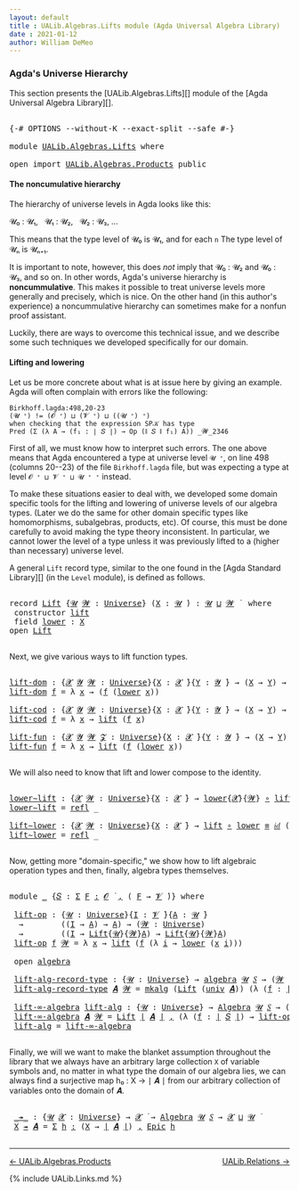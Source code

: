 ```yaml
---
layout: default
title : UALib.Algebras.Lifts module (Agda Universal Algebra Library)
date : 2021-01-12
author: William DeMeo
---
```


### <a id="agdas-universe-hierarchy">Agda's Universe Hierarchy</a>

This section presents the [UALib.Algebras.Lifts][] module of the [Agda Universal Algebra Library][].

<pre class="Agda">

<a id="319" class="Symbol">{-#</a> <a id="323" class="Keyword">OPTIONS</a> <a id="331" class="Pragma">--without-K</a> <a id="343" class="Pragma">--exact-split</a> <a id="357" class="Pragma">--safe</a> <a id="364" class="Symbol">#-}</a>

<a id="369" class="Keyword">module</a> <a id="376" href="UALib.Algebras.Lifts.html" class="Module">UALib.Algebras.Lifts</a> <a id="397" class="Keyword">where</a>

<a id="404" class="Keyword">open</a> <a id="409" class="Keyword">import</a> <a id="416" href="UALib.Algebras.Products.html" class="Module">UALib.Algebras.Products</a> <a id="440" class="Keyword">public</a>
</pre>

#### The noncumulative hierarchy

The hierarchy of universe levels in Agda looks like this:

𝓤₀ : 𝓤₁, &nbsp; 𝓤₁ : 𝓤₂, &nbsp; 𝓤₂ : 𝓤₃, …

This means that the type level of 𝓤₀ is 𝓤₁, and for each `n` The type level of 𝓤ₙ is 𝓤ₙ₊₁.

It is important to note, however, this does *not* imply that 𝓤₀ : 𝓤₂ and 𝓤₀ : 𝓤₃, and so on.  In other words, Agda's universe hierarchy is **noncummulative**.  This makes it possible to treat universe levels more generally and precisely, which is nice. On the other hand (in this author's experience) a noncummulative hierarchy can sometimes make for a nonfun proof assistant.

Luckily, there are ways to overcome this technical issue, and we describe some such techniques we developed specifically for our domain.

#### Lifting and lowering

Let us be more concrete about what is at issue here by giving an example. Agda will often complain with errors like the following:

```
Birkhoff.lagda:498,20-23
(𝓤 ⁺) != (𝓞 ⁺) ⊔ (𝓥 ⁺) ⊔ ((𝓤 ⁺) ⁺)
when checking that the expression SP𝒦 has type
Pred (Σ (λ A → (f₁ : ∣ 𝑆 ∣) → Op (∥ 𝑆 ∥ f₁) A)) _𝓦_2346
```

First of all, we must know how to interpret such errors. The one above means that Agda encountered a type at universe level `𝓤 ⁺`, on line 498 (columns 20--23) of the file `Birkhoff.lagda` file, but was expecting a type at level `𝓞 ⁺ ⊔ 𝓥 ⁺ ⊔ 𝓤 ⁺ ⁺` instead.

To make these situations easier to deal with, we developed some domain specific tools for the lifting and lowering of universe levels of our algebra types. (Later we do the same for other domain specific types like homomorphisms, subalgebras, products, etc).  Of course, this must be done carefully to avoid making the type theory inconsistent.  In particular, we cannot lower the level of a type unless it was previously lifted to a (higher than necessary) universe level.

A general `Lift` record type, similar to the one found in the [Agda Standard Library][] (in the `Level` module), is defined as follows.

<pre class="Agda">

<a id="2420" class="Keyword">record</a> <a id="Lift"></a><a id="2427" href="UALib.Algebras.Lifts.html#2427" class="Record">Lift</a> <a id="2432" class="Symbol">{</a><a id="2433" href="UALib.Algebras.Lifts.html#2433" class="Bound">𝓤</a> <a id="2435" href="UALib.Algebras.Lifts.html#2435" class="Bound">𝓦</a> <a id="2437" class="Symbol">:</a> <a id="2439" href="universes.html#551" class="Postulate">Universe</a><a id="2447" class="Symbol">}</a> <a id="2449" class="Symbol">(</a><a id="2450" href="UALib.Algebras.Lifts.html#2450" class="Bound">X</a> <a id="2452" class="Symbol">:</a> <a id="2454" href="UALib.Algebras.Lifts.html#2433" class="Bound">𝓤</a> <a id="2456" href="universes.html#758" class="Function Operator">̇</a><a id="2457" class="Symbol">)</a> <a id="2459" class="Symbol">:</a> <a id="2461" href="UALib.Algebras.Lifts.html#2433" class="Bound">𝓤</a> <a id="2463" href="Agda.Primitive.html#636" class="Primitive Operator">⊔</a> <a id="2465" href="UALib.Algebras.Lifts.html#2435" class="Bound">𝓦</a> <a id="2467" href="universes.html#758" class="Function Operator">̇</a>  <a id="2470" class="Keyword">where</a>
 <a id="2477" class="Keyword">constructor</a> <a id="lift"></a><a id="2489" href="UALib.Algebras.Lifts.html#2489" class="InductiveConstructor">lift</a>
 <a id="2495" class="Keyword">field</a> <a id="Lift.lower"></a><a id="2501" href="UALib.Algebras.Lifts.html#2501" class="Field">lower</a> <a id="2507" class="Symbol">:</a> <a id="2509" href="UALib.Algebras.Lifts.html#2450" class="Bound">X</a>
<a id="2511" class="Keyword">open</a> <a id="2516" href="UALib.Algebras.Lifts.html#2427" class="Module">Lift</a>

</pre>

Next, we give various ways to lift function types.

<pre class="Agda">

<a id="lift-dom"></a><a id="2600" href="UALib.Algebras.Lifts.html#2600" class="Function">lift-dom</a> <a id="2609" class="Symbol">:</a> <a id="2611" class="Symbol">{</a><a id="2612" href="UALib.Algebras.Lifts.html#2612" class="Bound">𝓧</a> <a id="2614" href="UALib.Algebras.Lifts.html#2614" class="Bound">𝓨</a> <a id="2616" href="UALib.Algebras.Lifts.html#2616" class="Bound">𝓦</a> <a id="2618" class="Symbol">:</a> <a id="2620" href="universes.html#551" class="Postulate">Universe</a><a id="2628" class="Symbol">}{</a><a id="2630" href="UALib.Algebras.Lifts.html#2630" class="Bound">X</a> <a id="2632" class="Symbol">:</a> <a id="2634" href="UALib.Algebras.Lifts.html#2612" class="Bound">𝓧</a> <a id="2636" href="universes.html#758" class="Function Operator">̇</a><a id="2637" class="Symbol">}{</a><a id="2639" href="UALib.Algebras.Lifts.html#2639" class="Bound">Y</a> <a id="2641" class="Symbol">:</a> <a id="2643" href="UALib.Algebras.Lifts.html#2614" class="Bound">𝓨</a> <a id="2645" href="universes.html#758" class="Function Operator">̇</a><a id="2646" class="Symbol">}</a> <a id="2648" class="Symbol">→</a> <a id="2650" class="Symbol">(</a><a id="2651" href="UALib.Algebras.Lifts.html#2630" class="Bound">X</a> <a id="2653" class="Symbol">→</a> <a id="2655" href="UALib.Algebras.Lifts.html#2639" class="Bound">Y</a><a id="2656" class="Symbol">)</a> <a id="2658" class="Symbol">→</a> <a id="2660" class="Symbol">(</a><a id="2661" href="UALib.Algebras.Lifts.html#2427" class="Record">Lift</a><a id="2665" class="Symbol">{</a><a id="2666" href="UALib.Algebras.Lifts.html#2612" class="Bound">𝓧</a><a id="2667" class="Symbol">}{</a><a id="2669" href="UALib.Algebras.Lifts.html#2616" class="Bound">𝓦</a><a id="2670" class="Symbol">}</a> <a id="2672" href="UALib.Algebras.Lifts.html#2630" class="Bound">X</a> <a id="2674" class="Symbol">→</a> <a id="2676" href="UALib.Algebras.Lifts.html#2639" class="Bound">Y</a><a id="2677" class="Symbol">)</a>
<a id="2679" href="UALib.Algebras.Lifts.html#2600" class="Function">lift-dom</a> <a id="2688" href="UALib.Algebras.Lifts.html#2688" class="Bound">f</a> <a id="2690" class="Symbol">=</a> <a id="2692" class="Symbol">λ</a> <a id="2694" href="UALib.Algebras.Lifts.html#2694" class="Bound">x</a> <a id="2696" class="Symbol">→</a> <a id="2698" class="Symbol">(</a><a id="2699" href="UALib.Algebras.Lifts.html#2688" class="Bound">f</a> <a id="2701" class="Symbol">(</a><a id="2702" href="UALib.Algebras.Lifts.html#2501" class="Field">lower</a> <a id="2708" href="UALib.Algebras.Lifts.html#2694" class="Bound">x</a><a id="2709" class="Symbol">))</a>

<a id="lift-cod"></a><a id="2713" href="UALib.Algebras.Lifts.html#2713" class="Function">lift-cod</a> <a id="2722" class="Symbol">:</a> <a id="2724" class="Symbol">{</a><a id="2725" href="UALib.Algebras.Lifts.html#2725" class="Bound">𝓧</a> <a id="2727" href="UALib.Algebras.Lifts.html#2727" class="Bound">𝓨</a> <a id="2729" href="UALib.Algebras.Lifts.html#2729" class="Bound">𝓦</a> <a id="2731" class="Symbol">:</a> <a id="2733" href="universes.html#551" class="Postulate">Universe</a><a id="2741" class="Symbol">}{</a><a id="2743" href="UALib.Algebras.Lifts.html#2743" class="Bound">X</a> <a id="2745" class="Symbol">:</a> <a id="2747" href="UALib.Algebras.Lifts.html#2725" class="Bound">𝓧</a> <a id="2749" href="universes.html#758" class="Function Operator">̇</a><a id="2750" class="Symbol">}{</a><a id="2752" href="UALib.Algebras.Lifts.html#2752" class="Bound">Y</a> <a id="2754" class="Symbol">:</a> <a id="2756" href="UALib.Algebras.Lifts.html#2727" class="Bound">𝓨</a> <a id="2758" href="universes.html#758" class="Function Operator">̇</a><a id="2759" class="Symbol">}</a> <a id="2761" class="Symbol">→</a> <a id="2763" class="Symbol">(</a><a id="2764" href="UALib.Algebras.Lifts.html#2743" class="Bound">X</a> <a id="2766" class="Symbol">→</a> <a id="2768" href="UALib.Algebras.Lifts.html#2752" class="Bound">Y</a><a id="2769" class="Symbol">)</a> <a id="2771" class="Symbol">→</a> <a id="2773" class="Symbol">(</a><a id="2774" href="UALib.Algebras.Lifts.html#2743" class="Bound">X</a> <a id="2776" class="Symbol">→</a> <a id="2778" href="UALib.Algebras.Lifts.html#2427" class="Record">Lift</a><a id="2782" class="Symbol">{</a><a id="2783" href="UALib.Algebras.Lifts.html#2727" class="Bound">𝓨</a><a id="2784" class="Symbol">}{</a><a id="2786" href="UALib.Algebras.Lifts.html#2729" class="Bound">𝓦</a><a id="2787" class="Symbol">}</a> <a id="2789" href="UALib.Algebras.Lifts.html#2752" class="Bound">Y</a><a id="2790" class="Symbol">)</a>
<a id="2792" href="UALib.Algebras.Lifts.html#2713" class="Function">lift-cod</a> <a id="2801" href="UALib.Algebras.Lifts.html#2801" class="Bound">f</a> <a id="2803" class="Symbol">=</a> <a id="2805" class="Symbol">λ</a> <a id="2807" href="UALib.Algebras.Lifts.html#2807" class="Bound">x</a> <a id="2809" class="Symbol">→</a> <a id="2811" href="UALib.Algebras.Lifts.html#2489" class="InductiveConstructor">lift</a> <a id="2816" class="Symbol">(</a><a id="2817" href="UALib.Algebras.Lifts.html#2801" class="Bound">f</a> <a id="2819" href="UALib.Algebras.Lifts.html#2807" class="Bound">x</a><a id="2820" class="Symbol">)</a>

<a id="lift-fun"></a><a id="2823" href="UALib.Algebras.Lifts.html#2823" class="Function">lift-fun</a> <a id="2832" class="Symbol">:</a> <a id="2834" class="Symbol">{</a><a id="2835" href="UALib.Algebras.Lifts.html#2835" class="Bound">𝓧</a> <a id="2837" href="UALib.Algebras.Lifts.html#2837" class="Bound">𝓨</a> <a id="2839" href="UALib.Algebras.Lifts.html#2839" class="Bound">𝓦</a> <a id="2841" href="UALib.Algebras.Lifts.html#2841" class="Bound">𝓩</a> <a id="2843" class="Symbol">:</a> <a id="2845" href="universes.html#551" class="Postulate">Universe</a><a id="2853" class="Symbol">}{</a><a id="2855" href="UALib.Algebras.Lifts.html#2855" class="Bound">X</a> <a id="2857" class="Symbol">:</a> <a id="2859" href="UALib.Algebras.Lifts.html#2835" class="Bound">𝓧</a> <a id="2861" href="universes.html#758" class="Function Operator">̇</a><a id="2862" class="Symbol">}{</a><a id="2864" href="UALib.Algebras.Lifts.html#2864" class="Bound">Y</a> <a id="2866" class="Symbol">:</a> <a id="2868" href="UALib.Algebras.Lifts.html#2837" class="Bound">𝓨</a> <a id="2870" href="universes.html#758" class="Function Operator">̇</a><a id="2871" class="Symbol">}</a> <a id="2873" class="Symbol">→</a> <a id="2875" class="Symbol">(</a><a id="2876" href="UALib.Algebras.Lifts.html#2855" class="Bound">X</a> <a id="2878" class="Symbol">→</a> <a id="2880" href="UALib.Algebras.Lifts.html#2864" class="Bound">Y</a><a id="2881" class="Symbol">)</a> <a id="2883" class="Symbol">→</a> <a id="2885" class="Symbol">(</a><a id="2886" href="UALib.Algebras.Lifts.html#2427" class="Record">Lift</a><a id="2890" class="Symbol">{</a><a id="2891" href="UALib.Algebras.Lifts.html#2835" class="Bound">𝓧</a><a id="2892" class="Symbol">}{</a><a id="2894" href="UALib.Algebras.Lifts.html#2839" class="Bound">𝓦</a><a id="2895" class="Symbol">}</a> <a id="2897" href="UALib.Algebras.Lifts.html#2855" class="Bound">X</a> <a id="2899" class="Symbol">→</a> <a id="2901" href="UALib.Algebras.Lifts.html#2427" class="Record">Lift</a><a id="2905" class="Symbol">{</a><a id="2906" href="UALib.Algebras.Lifts.html#2837" class="Bound">𝓨</a><a id="2907" class="Symbol">}{</a><a id="2909" href="UALib.Algebras.Lifts.html#2841" class="Bound">𝓩</a><a id="2910" class="Symbol">}</a> <a id="2912" href="UALib.Algebras.Lifts.html#2864" class="Bound">Y</a><a id="2913" class="Symbol">)</a>
<a id="2915" href="UALib.Algebras.Lifts.html#2823" class="Function">lift-fun</a> <a id="2924" href="UALib.Algebras.Lifts.html#2924" class="Bound">f</a> <a id="2926" class="Symbol">=</a> <a id="2928" class="Symbol">λ</a> <a id="2930" href="UALib.Algebras.Lifts.html#2930" class="Bound">x</a> <a id="2932" class="Symbol">→</a> <a id="2934" href="UALib.Algebras.Lifts.html#2489" class="InductiveConstructor">lift</a> <a id="2939" class="Symbol">(</a><a id="2940" href="UALib.Algebras.Lifts.html#2924" class="Bound">f</a> <a id="2942" class="Symbol">(</a><a id="2943" href="UALib.Algebras.Lifts.html#2501" class="Field">lower</a> <a id="2949" href="UALib.Algebras.Lifts.html#2930" class="Bound">x</a><a id="2950" class="Symbol">))</a>

</pre>

We will also need to know that lift and lower compose to the identity.

<pre class="Agda">

<a id="lower∼lift"></a><a id="3052" href="UALib.Algebras.Lifts.html#3052" class="Function">lower∼lift</a> <a id="3063" class="Symbol">:</a> <a id="3065" class="Symbol">{</a><a id="3066" href="UALib.Algebras.Lifts.html#3066" class="Bound">𝓧</a> <a id="3068" href="UALib.Algebras.Lifts.html#3068" class="Bound">𝓦</a> <a id="3070" class="Symbol">:</a> <a id="3072" href="universes.html#551" class="Postulate">Universe</a><a id="3080" class="Symbol">}{</a><a id="3082" href="UALib.Algebras.Lifts.html#3082" class="Bound">X</a> <a id="3084" class="Symbol">:</a> <a id="3086" href="UALib.Algebras.Lifts.html#3066" class="Bound">𝓧</a> <a id="3088" href="universes.html#758" class="Function Operator">̇</a><a id="3089" class="Symbol">}</a> <a id="3091" class="Symbol">→</a> <a id="3093" href="UALib.Algebras.Lifts.html#2501" class="Field">lower</a><a id="3098" class="Symbol">{</a><a id="3099" href="UALib.Algebras.Lifts.html#3066" class="Bound">𝓧</a><a id="3100" class="Symbol">}{</a><a id="3102" href="UALib.Algebras.Lifts.html#3068" class="Bound">𝓦</a><a id="3103" class="Symbol">}</a> <a id="3105" href="MGS-MLTT.html#3813" class="Function Operator">∘</a> <a id="3107" href="UALib.Algebras.Lifts.html#2489" class="InductiveConstructor">lift</a> <a id="3112" href="MGS-MLTT.html#4207" class="Datatype Operator">≡</a> <a id="3114" href="MGS-MLTT.html#3778" class="Function">𝑖𝑑</a> <a id="3117" href="UALib.Algebras.Lifts.html#3082" class="Bound">X</a>
<a id="3119" href="UALib.Algebras.Lifts.html#3052" class="Function">lower∼lift</a> <a id="3130" class="Symbol">=</a> <a id="3132" href="UALib.Prelude.Preliminaries.html#5741" class="InductiveConstructor">refl</a> <a id="3137" class="Symbol">_</a>

<a id="lift∼lower"></a><a id="3140" href="UALib.Algebras.Lifts.html#3140" class="Function">lift∼lower</a> <a id="3151" class="Symbol">:</a> <a id="3153" class="Symbol">{</a><a id="3154" href="UALib.Algebras.Lifts.html#3154" class="Bound">𝓧</a> <a id="3156" href="UALib.Algebras.Lifts.html#3156" class="Bound">𝓦</a> <a id="3158" class="Symbol">:</a> <a id="3160" href="universes.html#551" class="Postulate">Universe</a><a id="3168" class="Symbol">}{</a><a id="3170" href="UALib.Algebras.Lifts.html#3170" class="Bound">X</a> <a id="3172" class="Symbol">:</a> <a id="3174" href="UALib.Algebras.Lifts.html#3154" class="Bound">𝓧</a> <a id="3176" href="universes.html#758" class="Function Operator">̇</a><a id="3177" class="Symbol">}</a> <a id="3179" class="Symbol">→</a> <a id="3181" href="UALib.Algebras.Lifts.html#2489" class="InductiveConstructor">lift</a> <a id="3186" href="MGS-MLTT.html#3813" class="Function Operator">∘</a> <a id="3188" href="UALib.Algebras.Lifts.html#2501" class="Field">lower</a> <a id="3194" href="MGS-MLTT.html#4207" class="Datatype Operator">≡</a> <a id="3196" href="MGS-MLTT.html#3778" class="Function">𝑖𝑑</a> <a id="3199" class="Symbol">(</a><a id="3200" href="UALib.Algebras.Lifts.html#2427" class="Record">Lift</a><a id="3204" class="Symbol">{</a><a id="3205" href="UALib.Algebras.Lifts.html#3154" class="Bound">𝓧</a><a id="3206" class="Symbol">}{</a><a id="3208" href="UALib.Algebras.Lifts.html#3156" class="Bound">𝓦</a><a id="3209" class="Symbol">}</a> <a id="3211" href="UALib.Algebras.Lifts.html#3170" class="Bound">X</a><a id="3212" class="Symbol">)</a>
<a id="3214" href="UALib.Algebras.Lifts.html#3140" class="Function">lift∼lower</a> <a id="3225" class="Symbol">=</a> <a id="3227" href="UALib.Prelude.Preliminaries.html#5741" class="InductiveConstructor">refl</a> <a id="3232" class="Symbol">_</a>

</pre>

Now, getting more "domain-specific," we show how to lift algebraic operation types and then, finally, algebra types themselves.

<pre class="Agda">

<a id="3390" class="Keyword">module</a> <a id="3397" href="UALib.Algebras.Lifts.html#3397" class="Module">_</a> <a id="3399" class="Symbol">{</a><a id="3400" href="UALib.Algebras.Lifts.html#3400" class="Bound">𝑆</a> <a id="3402" class="Symbol">:</a> <a id="3404" href="MGS-MLTT.html#3074" class="Function">Σ</a> <a id="3406" href="UALib.Algebras.Lifts.html#3406" class="Bound">F</a> <a id="3408" href="MGS-MLTT.html#3074" class="Function">꞉</a> <a id="3410" href="universes.html#613" class="Generalizable">𝓞</a> <a id="3412" href="universes.html#758" class="Function Operator">̇</a> <a id="3414" href="MGS-MLTT.html#3074" class="Function">,</a> <a id="3416" class="Symbol">(</a> <a id="3418" href="UALib.Algebras.Lifts.html#3406" class="Bound">F</a> <a id="3420" class="Symbol">→</a> <a id="3422" href="universes.html#617" class="Generalizable">𝓥</a> <a id="3424" href="universes.html#758" class="Function Operator">̇</a><a id="3425" class="Symbol">)}</a> <a id="3428" class="Keyword">where</a>

 <a id="3436" href="UALib.Algebras.Lifts.html#3436" class="Function">lift-op</a> <a id="3444" class="Symbol">:</a> <a id="3446" class="Symbol">{</a><a id="3447" href="UALib.Algebras.Lifts.html#3447" class="Bound">𝓤</a> <a id="3449" class="Symbol">:</a> <a id="3451" href="universes.html#551" class="Postulate">Universe</a><a id="3459" class="Symbol">}{</a><a id="3461" href="UALib.Algebras.Lifts.html#3461" class="Bound">I</a> <a id="3463" class="Symbol">:</a> <a id="3465" href="UALib.Algebras.Lifts.html#3422" class="Bound">𝓥</a> <a id="3467" href="universes.html#758" class="Function Operator">̇</a><a id="3468" class="Symbol">}{</a><a id="3470" href="UALib.Algebras.Lifts.html#3470" class="Bound">A</a> <a id="3472" class="Symbol">:</a> <a id="3474" href="UALib.Algebras.Lifts.html#3447" class="Bound">𝓤</a> <a id="3476" href="universes.html#758" class="Function Operator">̇</a><a id="3477" class="Symbol">}</a>
  <a id="3481" class="Symbol">→</a>        <a id="3490" class="Symbol">((</a><a id="3492" href="UALib.Algebras.Lifts.html#3461" class="Bound">I</a> <a id="3494" class="Symbol">→</a> <a id="3496" href="UALib.Algebras.Lifts.html#3470" class="Bound">A</a><a id="3497" class="Symbol">)</a> <a id="3499" class="Symbol">→</a> <a id="3501" href="UALib.Algebras.Lifts.html#3470" class="Bound">A</a><a id="3502" class="Symbol">)</a> <a id="3504" class="Symbol">→</a> <a id="3506" class="Symbol">(</a><a id="3507" href="UALib.Algebras.Lifts.html#3507" class="Bound">𝓦</a> <a id="3509" class="Symbol">:</a> <a id="3511" href="universes.html#551" class="Postulate">Universe</a><a id="3519" class="Symbol">)</a>
  <a id="3523" class="Symbol">→</a>        <a id="3532" class="Symbol">((</a><a id="3534" href="UALib.Algebras.Lifts.html#3461" class="Bound">I</a> <a id="3536" class="Symbol">→</a> <a id="3538" href="UALib.Algebras.Lifts.html#2427" class="Record">Lift</a><a id="3542" class="Symbol">{</a><a id="3543" href="UALib.Algebras.Lifts.html#3447" class="Bound">𝓤</a><a id="3544" class="Symbol">}{</a><a id="3546" href="UALib.Algebras.Lifts.html#3507" class="Bound">𝓦</a><a id="3547" class="Symbol">}</a><a id="3548" href="UALib.Algebras.Lifts.html#3470" class="Bound">A</a><a id="3549" class="Symbol">)</a> <a id="3551" class="Symbol">→</a> <a id="3553" href="UALib.Algebras.Lifts.html#2427" class="Record">Lift</a><a id="3557" class="Symbol">{</a><a id="3558" href="UALib.Algebras.Lifts.html#3447" class="Bound">𝓤</a><a id="3559" class="Symbol">}{</a><a id="3561" href="UALib.Algebras.Lifts.html#3507" class="Bound">𝓦</a><a id="3562" class="Symbol">}</a><a id="3563" href="UALib.Algebras.Lifts.html#3470" class="Bound">A</a><a id="3564" class="Symbol">)</a>
 <a id="3567" href="UALib.Algebras.Lifts.html#3436" class="Function">lift-op</a> <a id="3575" href="UALib.Algebras.Lifts.html#3575" class="Bound">f</a> <a id="3577" href="UALib.Algebras.Lifts.html#3577" class="Bound">𝓦</a> <a id="3579" class="Symbol">=</a> <a id="3581" class="Symbol">λ</a> <a id="3583" href="UALib.Algebras.Lifts.html#3583" class="Bound">x</a> <a id="3585" class="Symbol">→</a> <a id="3587" href="UALib.Algebras.Lifts.html#2489" class="InductiveConstructor">lift</a> <a id="3592" class="Symbol">(</a><a id="3593" href="UALib.Algebras.Lifts.html#3575" class="Bound">f</a> <a id="3595" class="Symbol">(λ</a> <a id="3598" href="UALib.Algebras.Lifts.html#3598" class="Bound">i</a> <a id="3600" class="Symbol">→</a> <a id="3602" href="UALib.Algebras.Lifts.html#2501" class="Field">lower</a> <a id="3608" class="Symbol">(</a><a id="3609" href="UALib.Algebras.Lifts.html#3583" class="Bound">x</a> <a id="3611" href="UALib.Algebras.Lifts.html#3598" class="Bound">i</a><a id="3612" class="Symbol">)))</a>

 <a id="3618" class="Keyword">open</a> <a id="3623" href="UALib.Algebras.Algebras.html#2393" class="Module">algebra</a>

 <a id="3633" href="UALib.Algebras.Lifts.html#3633" class="Function">lift-alg-record-type</a> <a id="3654" class="Symbol">:</a> <a id="3656" class="Symbol">{</a><a id="3657" href="UALib.Algebras.Lifts.html#3657" class="Bound">𝓤</a> <a id="3659" class="Symbol">:</a> <a id="3661" href="universes.html#551" class="Postulate">Universe</a><a id="3669" class="Symbol">}</a> <a id="3671" class="Symbol">→</a> <a id="3673" href="UALib.Algebras.Algebras.html#2393" class="Record">algebra</a> <a id="3681" href="UALib.Algebras.Lifts.html#3657" class="Bound">𝓤</a> <a id="3683" href="UALib.Algebras.Lifts.html#3400" class="Bound">𝑆</a> <a id="3685" class="Symbol">→</a> <a id="3687" class="Symbol">(</a><a id="3688" href="UALib.Algebras.Lifts.html#3688" class="Bound">𝓦</a> <a id="3690" class="Symbol">:</a> <a id="3692" href="universes.html#551" class="Postulate">Universe</a><a id="3700" class="Symbol">)</a> <a id="3702" class="Symbol">→</a> <a id="3704" href="UALib.Algebras.Algebras.html#2393" class="Record">algebra</a> <a id="3712" class="Symbol">(</a><a id="3713" href="UALib.Algebras.Lifts.html#3657" class="Bound">𝓤</a> <a id="3715" href="Agda.Primitive.html#636" class="Primitive Operator">⊔</a> <a id="3717" href="UALib.Algebras.Lifts.html#3688" class="Bound">𝓦</a><a id="3718" class="Symbol">)</a> <a id="3720" href="UALib.Algebras.Lifts.html#3400" class="Bound">𝑆</a>
 <a id="3723" href="UALib.Algebras.Lifts.html#3633" class="Function">lift-alg-record-type</a> <a id="3744" href="UALib.Algebras.Lifts.html#3744" class="Bound">𝑨</a> <a id="3746" href="UALib.Algebras.Lifts.html#3746" class="Bound">𝓦</a> <a id="3748" class="Symbol">=</a> <a id="3750" href="UALib.Algebras.Algebras.html#2474" class="InductiveConstructor">mkalg</a> <a id="3756" class="Symbol">(</a><a id="3757" href="UALib.Algebras.Lifts.html#2427" class="Record">Lift</a> <a id="3762" class="Symbol">(</a><a id="3763" href="UALib.Algebras.Algebras.html#2491" class="Field">univ</a> <a id="3768" href="UALib.Algebras.Lifts.html#3744" class="Bound">𝑨</a><a id="3769" class="Symbol">))</a> <a id="3772" class="Symbol">(λ</a> <a id="3775" class="Symbol">(</a><a id="3776" href="UALib.Algebras.Lifts.html#3776" class="Bound">f</a> <a id="3778" class="Symbol">:</a> <a id="3780" href="UALib.Prelude.Preliminaries.html#10288" class="Function Operator">∣</a> <a id="3782" href="UALib.Algebras.Lifts.html#3400" class="Bound">𝑆</a> <a id="3784" href="UALib.Prelude.Preliminaries.html#10288" class="Function Operator">∣</a><a id="3785" class="Symbol">)</a> <a id="3787" class="Symbol">→</a> <a id="3789" href="UALib.Algebras.Lifts.html#3436" class="Function">lift-op</a> <a id="3797" class="Symbol">((</a><a id="3799" href="UALib.Algebras.Algebras.html#2505" class="Field">op</a> <a id="3802" href="UALib.Algebras.Lifts.html#3744" class="Bound">𝑨</a><a id="3803" class="Symbol">)</a> <a id="3805" href="UALib.Algebras.Lifts.html#3776" class="Bound">f</a><a id="3806" class="Symbol">)</a> <a id="3808" href="UALib.Algebras.Lifts.html#3746" class="Bound">𝓦</a><a id="3809" class="Symbol">)</a>

 <a id="3813" href="UALib.Algebras.Lifts.html#3813" class="Function">lift-∞-algebra</a> <a id="3828" href="UALib.Algebras.Lifts.html#3828" class="Function">lift-alg</a> <a id="3837" class="Symbol">:</a> <a id="3839" class="Symbol">{</a><a id="3840" href="UALib.Algebras.Lifts.html#3840" class="Bound">𝓤</a> <a id="3842" class="Symbol">:</a> <a id="3844" href="universes.html#551" class="Postulate">Universe</a><a id="3852" class="Symbol">}</a> <a id="3854" class="Symbol">→</a> <a id="3856" href="UALib.Algebras.Algebras.html#811" class="Function">Algebra</a> <a id="3864" href="UALib.Algebras.Lifts.html#3840" class="Bound">𝓤</a> <a id="3866" href="UALib.Algebras.Lifts.html#3400" class="Bound">𝑆</a> <a id="3868" class="Symbol">→</a> <a id="3870" class="Symbol">(</a><a id="3871" href="UALib.Algebras.Lifts.html#3871" class="Bound">𝓦</a> <a id="3873" class="Symbol">:</a> <a id="3875" href="universes.html#551" class="Postulate">Universe</a><a id="3883" class="Symbol">)</a> <a id="3885" class="Symbol">→</a> <a id="3887" href="UALib.Algebras.Algebras.html#811" class="Function">Algebra</a> <a id="3895" class="Symbol">(</a><a id="3896" href="UALib.Algebras.Lifts.html#3840" class="Bound">𝓤</a> <a id="3898" href="Agda.Primitive.html#636" class="Primitive Operator">⊔</a> <a id="3900" href="UALib.Algebras.Lifts.html#3871" class="Bound">𝓦</a><a id="3901" class="Symbol">)</a> <a id="3903" href="UALib.Algebras.Lifts.html#3400" class="Bound">𝑆</a>
 <a id="3906" href="UALib.Algebras.Lifts.html#3813" class="Function">lift-∞-algebra</a> <a id="3921" href="UALib.Algebras.Lifts.html#3921" class="Bound">𝑨</a> <a id="3923" href="UALib.Algebras.Lifts.html#3923" class="Bound">𝓦</a> <a id="3925" class="Symbol">=</a> <a id="3927" href="UALib.Algebras.Lifts.html#2427" class="Record">Lift</a> <a id="3932" href="UALib.Prelude.Preliminaries.html#10288" class="Function Operator">∣</a> <a id="3934" href="UALib.Algebras.Lifts.html#3921" class="Bound">𝑨</a> <a id="3936" href="UALib.Prelude.Preliminaries.html#10288" class="Function Operator">∣</a> <a id="3938" href="MGS-MLTT.html#2929" class="InductiveConstructor Operator">,</a> <a id="3940" class="Symbol">(λ</a> <a id="3943" class="Symbol">(</a><a id="3944" href="UALib.Algebras.Lifts.html#3944" class="Bound">f</a> <a id="3946" class="Symbol">:</a> <a id="3948" href="UALib.Prelude.Preliminaries.html#10288" class="Function Operator">∣</a> <a id="3950" href="UALib.Algebras.Lifts.html#3400" class="Bound">𝑆</a> <a id="3952" href="UALib.Prelude.Preliminaries.html#10288" class="Function Operator">∣</a><a id="3953" class="Symbol">)</a> <a id="3955" class="Symbol">→</a> <a id="3957" href="UALib.Algebras.Lifts.html#3436" class="Function">lift-op</a> <a id="3965" class="Symbol">(</a><a id="3966" href="UALib.Prelude.Preliminaries.html#10366" class="Function Operator">∥</a> <a id="3968" href="UALib.Algebras.Lifts.html#3921" class="Bound">𝑨</a> <a id="3970" href="UALib.Prelude.Preliminaries.html#10366" class="Function Operator">∥</a> <a id="3972" href="UALib.Algebras.Lifts.html#3944" class="Bound">f</a><a id="3973" class="Symbol">)</a> <a id="3975" href="UALib.Algebras.Lifts.html#3923" class="Bound">𝓦</a><a id="3976" class="Symbol">)</a>
 <a id="3979" href="UALib.Algebras.Lifts.html#3828" class="Function">lift-alg</a> <a id="3988" class="Symbol">=</a> <a id="3990" href="UALib.Algebras.Lifts.html#3813" class="Function">lift-∞-algebra</a>

</pre>

Finally,  we will we want to make the blanket assumption throughout the library that we always have an arbitrary large collection `X` of variable symbols and, no matter in what type the domain of our algebra lies, we can always find a surjective map h₀ : X → ∣ 𝑨 ∣ from our arbitrary collection of variables onto the domain of 𝑨.

<pre class="Agda">

 <a id="4364" href="UALib.Algebras.Lifts.html#4364" class="Function Operator">_↠_</a> <a id="4368" class="Symbol">:</a> <a id="4370" class="Symbol">{</a><a id="4371" href="UALib.Algebras.Lifts.html#4371" class="Bound">𝓤</a> <a id="4373" href="UALib.Algebras.Lifts.html#4373" class="Bound">𝓧</a> <a id="4375" class="Symbol">:</a> <a id="4377" href="universes.html#551" class="Postulate">Universe</a><a id="4385" class="Symbol">}</a> <a id="4387" class="Symbol">→</a> <a id="4389" href="UALib.Algebras.Lifts.html#4373" class="Bound">𝓧</a> <a id="4391" href="universes.html#758" class="Function Operator">̇</a> <a id="4393" class="Symbol">→</a> <a id="4395" href="UALib.Algebras.Algebras.html#811" class="Function">Algebra</a> <a id="4403" href="UALib.Algebras.Lifts.html#4371" class="Bound">𝓤</a> <a id="4405" href="UALib.Algebras.Lifts.html#3400" class="Bound">𝑆</a> <a id="4407" class="Symbol">→</a> <a id="4409" href="UALib.Algebras.Lifts.html#4373" class="Bound">𝓧</a> <a id="4411" href="Agda.Primitive.html#636" class="Primitive Operator">⊔</a> <a id="4413" href="UALib.Algebras.Lifts.html#4371" class="Bound">𝓤</a> <a id="4415" href="universes.html#758" class="Function Operator">̇</a>
 <a id="4418" href="UALib.Algebras.Lifts.html#4418" class="Bound">X</a> <a id="4420" href="UALib.Algebras.Lifts.html#4364" class="Function Operator">↠</a> <a id="4422" href="UALib.Algebras.Lifts.html#4422" class="Bound">𝑨</a> <a id="4424" class="Symbol">=</a> <a id="4426" href="MGS-MLTT.html#3074" class="Function">Σ</a> <a id="4428" href="UALib.Algebras.Lifts.html#4428" class="Bound">h</a> <a id="4430" href="MGS-MLTT.html#3074" class="Function">꞉</a> <a id="4432" class="Symbol">(</a><a id="4433" href="UALib.Algebras.Lifts.html#4418" class="Bound">X</a> <a id="4435" class="Symbol">→</a> <a id="4437" href="UALib.Prelude.Preliminaries.html#10288" class="Function Operator">∣</a> <a id="4439" href="UALib.Algebras.Lifts.html#4422" class="Bound">𝑨</a> <a id="4441" href="UALib.Prelude.Preliminaries.html#10288" class="Function Operator">∣</a><a id="4442" class="Symbol">)</a> <a id="4444" href="MGS-MLTT.html#3074" class="Function">,</a> <a id="4446" href="UALib.Prelude.Inverses.html#2062" class="Function">Epic</a> <a id="4451" href="UALib.Algebras.Lifts.html#4428" class="Bound">h</a>

</pre>

---------------

[← UALib.Algebras.Products](UALib.Algebras.Products.html)
<span style="float:right;">[UALib.Relations →](UALib.Relations.html)</span>

{% include UALib.Links.md %}

